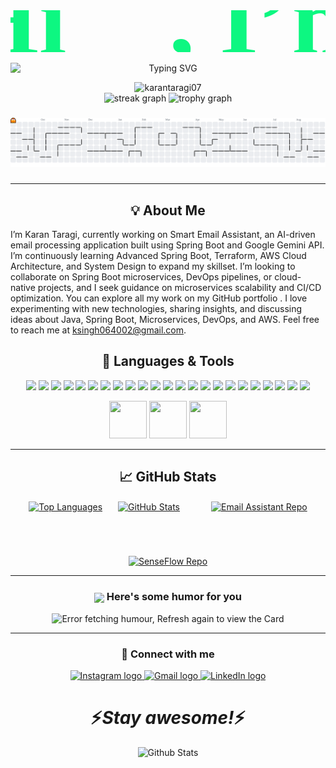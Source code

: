 
<div align="center">
  <!-- Permanent Hi 👋, I'm as static SVG -->
  <svg width="1200" height="160">
    <text x="50%" y="50%" dominant-baseline="middle" text-anchor="middle" font-family="Fira Code" font-size="160" fill="#0DF781" font-weight="900">
      Hi 👋, I’m
    </text>
  </svg>

  <!-- Typing dynamic text -->
  <img src="https://readme-typing-svg.demolab.com?font=Fira+Code&size=45&pause=800&color=0DF781&width=1500&height=90&center=true&lines=Karan+Taragi;Spring+Boot+Developer;Exploring+Microservices+and+System+Design;DevOps+Enthusiast;Building+Scalable+%26+Production-Ready+Systems;Passionate+About+Learning+%26+Improving+Every+Day" 
       alt="Typing SVG" style="display:block; margin:auto;" />
</div>
<div align="center">
<img src="https://komarev.com/ghpvc/?username=karantaragi07" alt="karantaragi07" />
</div>
<div align="center">
  <img src="https://streak-stats.demolab.com?user=karantaragi07&locale=en&mode=daily&theme=dracula&hide_border=false&border_radius=5&order=3" height="150" alt="streak graph"  />
  <img src="https://github-profile-trophy.vercel.app?username=karantaragi07&theme=dracula&column=-1&row=1&margin-w=8&margin-h=8&no-bg=false&no-frame=false&order=4" height="150" alt="trophy graph"  />
</div>

###

<picture>
  <source media="(prefers-color-scheme: dark)" srcset="https://raw.githubusercontent.com/karantaragi07/karantaragi07/output/pacman-contribution-graph-dark.svg">
  <source media="(prefers-color-scheme: light)" srcset="https://raw.githubusercontent.com/karantaragi07/karantaragi07/output/pacman-contribution-graph.svg">
  <img alt="pacman contribution graph" src="https://raw.githubusercontent.com/karantaragi07/karantaragi07/output/pacman-contribution-graph.svg">
</picture>


###

<hr>
<h2 align="center">💡 About Me</h2>

I’m Karan Taragi, currently working on Smart Email Assistant, an AI-driven email processing application built using Spring Boot and Google Gemini API. I’m continuously learning Advanced Spring Boot, Terraform, AWS Cloud Architecture, and System Design to expand my skillset. I’m looking to collaborate on Spring Boot microservices, DevOps pipelines, or cloud-native projects, and I seek guidance on microservices scalability and CI/CD optimization. You can explore all my work on my GitHub portfolio
. I love experimenting with new technologies, sharing insights, and discussing ideas about Java, Spring Boot, Microservices, DevOps, and AWS. Feel free to reach me at ksingh064002@gmail.com.



<h2 align="center">🚀 Languages & Tools</h2>
<p align="center">
  <!-- Backend -->
  <img src="https://img.shields.io/badge/Java-%23ED8B00.svg?style=for-the-badge&logo=java&logoColor=white" />
  <img src="https://img.shields.io/badge/SpringBoot-%236DB33F.svg?style=for-the-badge&logo=springboot&logoColor=white" />
  <img src="https://img.shields.io/badge/Django-%23092E20.svg?style=for-the-badge&logo=django&logoColor=white" />
  <img src="https://img.shields.io/badge/Express.js-%23404d59.svg?style=for-the-badge&logo=express&logoColor=white" />

  <!-- DevOps & Cloud -->
  <img src="https://img.shields.io/badge/Docker-%232496ED.svg?style=for-the-badge&logo=docker&logoColor=white" />
  <img src="https://img.shields.io/badge/Kubernetes-%23326CE5.svg?style=for-the-badge&logo=kubernetes&logoColor=white" />
  <img src="https://img.shields.io/badge/AWS-%23FF9900.svg?style=for-the-badge&logo=amazonaws&logoColor=white" />
  <img src="https://img.shields.io/badge/Jenkins-%23D24939.svg?style=for-the-badge&logo=jenkins&logoColor=white" />
  <img src="https://img.shields.io/badge/Linux-%23FCC624.svg?style=for-the-badge&logo=linux&logoColor=black" />
  <img src="https://img.shields.io/badge/Git-%23F05033.svg?style=for-the-badge&logo=git&logoColor=white" />
  <img src="https://img.shields.io/badge/Bash-%234EAA25.svg?style=for-the-badge&logo=gnu-bash&logoColor=white" />

  <!-- Databases -->
  <img src="https://img.shields.io/badge/MySQL-%234479A1.svg?style=for-the-badge&logo=mysql&logoColor=white" />
  <img src="https://img.shields.io/badge/MongoDB-%2347A248.svg?style=for-the-badge&logo=mongodb&logoColor=white" />

  <!-- Frontend / Design -->
  <img src="https://img.shields.io/badge/JavaScript-%23F7DF1E.svg?style=for-the-badge&logo=javascript&logoColor=black" />
  <img src="https://img.shields.io/badge/React-%2361DAFB.svg?style=for-the-badge&logo=react&logoColor=black" />
  <img src="https://img.shields.io/badge/HTML5-%23E34F26.svg?style=for-the-badge&logo=html5&logoColor=white" />
  <img src="https://img.shields.io/badge/Bootstrap-%237952B3.svg?style=for-the-badge&logo=bootstrap&logoColor=white" />
  <img src="https://img.shields.io/badge/Figma-%23F24E1E.svg?style=for-the-badge&logo=figma&logoColor=white" />

  <!-- Data / ML -->
  <img src="https://img.shields.io/badge/Pandas-%23150458.svg?style=for-the-badge&logo=pandas&logoColor=white" />
  <img src="https://img.shields.io/badge/ScikitLearn-%23F7931E.svg?style=for-the-badge&logo=scikit-learn&logoColor=white" />
  <img src="https://img.shields.io/badge/Seaborn-%2300A5E3.svg?style=for-the-badge&logo=seaborn&logoColor=white" />

  <!-- Testing / APIs -->
  <img src="https://img.shields.io/badge/Postman-FF6C37?style=for-the-badge&logo=postman&logoColor=white" />
  <img src="https://img.shields.io/badge/Selenium-%2343B02A.svg?style=for-the-badge&logo=selenium&logoColor=white" />
</p>

<!-- Fun little animated gifs for vibe -->
<p align="center">
  <img src="https://media.giphy.com/media/ln7z2eWriiQAllfVcn/giphy.gif" width="60" height="60">
  <img src="https://media.giphy.com/media/kdFc8fubgS31b8DsVu/giphy.gif" width="60" height="60">
  <img src="https://media.giphy.com/media/IdyAQJVN2kVPNUrojM/giphy.gif" width="60" height="60">
</p>


<hr>
<h2 align="center">📈 GitHub Stats</h2>

<div align="center" style="display:flex; flex-wrap: wrap; justify-content: center; gap: 25px;">

  <!-- Top Languages -->
  <a href="https://github.com/karantaragi07/karantaragi07" target="_blank">
    <img align="center" src="https://github-readme-stats.vercel.app/api/top-langs/?username=karantaragi07&hide=java,html,tex&title_color=0DF781&text_color=0DF781&icon_color=0DF781&bg_color=1d1f21&border_color=0DF781&border_radius=15&langs_count=3" alt="Top Languages" height="180"/>
  </a>

  <!-- GitHub Stats -->
  <a href="https://github.com/karantaragi07/karantaragi07" target="_blank">
    <img align="center" src="https://github-readme-stats.vercel.app/api?username=karantaragi07&show_icons=true&line_height=27&count_private=true&title_color=0DF781&text_color=0DF781&icon_color=0DF781&bg_color=1d1f21&border_color=0DF781&border_radius=15" alt="GitHub Stats" height="180"/>
  </a>

<br><br>

  <!-- Email Assistant -->
  <a href="https://github.com/karantaragi07/Email-Assistant" target="_blank">
    <img align="center" src="https://github-readme-stats.vercel.app/api/pin/?username=karantaragi07&repo=Email-Assistant&title_color=0DF781&text_color=0DF781&icon_color=0DF781&bg_color=1d1f21&border_color=0DF781&border_radius=15" alt="Email Assistant Repo" height="180"/>
  </a>

  <!-- SenseFlow -->
  <a href="https://github.com/karantaragi07/SenseFlow" target="_blank">
    <img align="center" src="https://github-readme-stats.vercel.app/api/pin/?username=karantaragi07&repo=SenseFlow&title_color=0DF781&text_color=0DF781&icon_color=0DF781&bg_color=1d1f21&border_color=0DF781&border_radius=15" alt="SenseFlow Repo" height="180"/>
  </a>

</div>

<hr>

<div align="center">
  <h3>
    <img align="center" src="https://media2.giphy.com/media/UQDSBzfyiBKvgFcSTw/giphy.gif?cid=ecf05e47p3cd513axbek3f56ti3jzizq8hincw20jauyyfyw&rid=giphy.gif" width="29" />
    Here's some humor for you
  </h3>
  <img src="https://readme-jokes.vercel.app/api" alt="Error fetching humour, Refresh again to view the Card" width="1100" />
</div>

<hr>
<h3 align="center">🤝 Connect with me</h3>
<div align="center">
  <a href="https://www.instagram.com/karantaragi/" target="_blank">
    <img src="https://img.shields.io/static/v1?message=Instagram&logo=instagram&label=&color=E4405F&logoColor=white&labelColor=&style=for-the-badge" height="35" alt="Instagram logo" />
  </a>
  <a href="mailto:ksingh064002@gmail.com">
    <img src="https://img.shields.io/static/v1?message=Gmail&logo=gmail&label=&color=D14836&logoColor=white&labelColor=&style=for-the-badge" height="35" alt="Gmail logo" />
  </a>
  <a href="https://linkedin.com/in/karantaragi26" target="_blank">
    <img src="https://img.shields.io/static/v1?message=LinkedIn&logo=linkedin&label=&color=0077B5&logoColor=white&labelColor=&style=for-the-badge" height="35" alt="LinkedIn logo" />
  </a>
</div>

<h1 align='center'>⚡️<i>Stay awesome!</i>⚡️</h1>

<p align="center">
        <img src="https://raw.githubusercontent.com/mayhemantt/mayhemantt/Update/svg/Bottom.svg" alt="Github Stats" />
</p>
